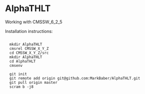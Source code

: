 AlphaTHLT
=========

Working with CMSSW_6_2_5

Installation instructions:


<pre><code>
  mkdir AlphaTHLT
  cmsrel CMSSW_X_Y_Z
  cd CMSSW_X_Y_Z/src
  mkdir AlphaTHLT
  cd AlphaTHLT
  cmsenv
  
  git init
  git remote add origin git@github.com:MarkBaber/AlphaTHLT.git
  git pull origin master
  scram b -j8
</code></pre>
